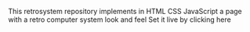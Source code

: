 This retrosystem repository implements in HTML CSS JavaScript a page with a retro computer system look and feel
Set it live by clicking <a src="https://olirati.github.io/retrosystem/">here</a>
